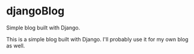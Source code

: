 # djangoBlog
Simple blog built with Django.

This is a simple blog built with Django. I'll probably use it for my own blog as well.

